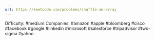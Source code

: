 ```yaml
---
url: https://leetcode.com/problems/shuffle-an-array
---
```


Difficulty: #medium
Companies: #amazon #apple #bloomberg #cisco #facebook #google #linkedin #microsoft #salesforce #tripadvisor #two-sigma #yahoo